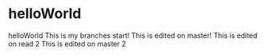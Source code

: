 # helloWorld
helloWorld
This is my branches start!
This is edited on master!
This is edited on read 2
This is edited on master 2
